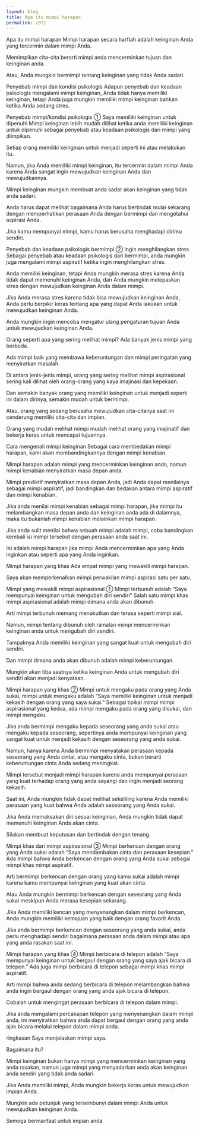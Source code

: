```yaml
---
layout: blog
title: Apa itu mimpi harapan
permalink: /07/
---
```

Apa itu mimpi harapan
Mimpi harapan secara harfiah adalah keinginan Anda yang tercermin dalam mimpi Anda.

Memimpikan cita-cita berarti mimpi anda mencerminkan tujuan dan keinginan anda.

Atau, Anda mungkin bermimpi tentang keinginan yang tidak Anda sadari.

Penyebab mimpi dan kondisi psikologis
Adapun penyebab dan keadaan psikologis mengalami mimpi keinginan, Anda tidak hanya memiliki keinginan, tetapi Anda juga mungkin memiliki mimpi keinginan bahkan ketika Anda sedang stres.

Penyebab mimpi/kondisi psikologis ① Saya memiliki keinginan untuk dipenuhi
Mimpi keinginan lebih mudah dilihat ketika anda memiliki keinginan untuk dipenuhi sebagai penyebab atau keadaan psikologis dari mimpi yang diimpikan.

Setiap orang memiliki keinginan untuk menjadi seperti ini atau melakukan itu.

Namun, jika Anda memiliki mimpi keinginan, itu tercermin dalam mimpi Anda karena Anda sangat ingin mewujudkan keinginan Anda dan mewujudkannya.

Mimpi keinginan mungkin membuat anda sadar akan keinginan yang tidak anda sadari.

Anda harus dapat melihat bagaimana Anda harus bertindak mulai sekarang dengan memperhatikan perasaan Anda dengan bermimpi dan mengetahui aspirasi Anda.

Jika kamu mempunyai mimpi, kamu harus berusaha menghadapi dirimu sendiri.

Penyebab dan keadaan psikologis bermimpi ② Ingin menghilangkan stres
Sebagai penyebab atau keadaan psikologis dari bermimpi, anda mungkin juga mengalami mimpi aspiratif ketika ingin menghilangkan stres.

Anda memiliki keinginan, tetapi Anda mungkin merasa stres karena Anda tidak dapat memenuhi keinginan Anda, dan Anda mungkin melepaskan stres dengan mewujudkan keinginan Anda dalam mimpi.

Jika Anda merasa stres karena tidak bisa mewujudkan keinginan Anda, Anda perlu berpikir keras tentang apa yang dapat Anda lakukan untuk mewujudkan keinginan Anda.

Anda mungkin ingin mencoba mengatur ulang pengaturan tujuan Anda untuk mewujudkan keinginan Anda.

Orang seperti apa yang sering melihat mimpi?
Ada banyak jenis mimpi yang berbeda.

Ada mimpi baik yang membawa keberuntungan dan mimpi peringatan yang menyiratkan masalah.

Di antara jenis-jenis mimpi, orang yang sering melihat mimpi aspirasional sering kali dilihat oleh orang-orang yang kaya imajinasi dan kepekaan.

Dan semakin banyak orang yang memiliki keinginan untuk menjadi seperti ini dalam dirinya, semakin mudah untuk bermimpi.

Atau, orang yang sedang berusaha mewujudkan cita-citanya saat ini cenderung memiliki cita-cita dan impian.

Orang yang mudah melihat mimpi mudah melihat orang yang imajinatif dan bekerja keras untuk mencapai tujuannya.

Cara mengenali mimpi keinginan
Sebagai cara membedakan mimpi harapan, kami akan membandingkannya dengan mimpi kenabian.

Mimpi harapan adalah mimpi yang mencerminkan keinginan anda, namun mimpi kenabian menyiratkan masa depan anda.

Mimpi prediktif menyiratkan masa depan Anda, jadi Anda dapat menilainya sebagai mimpi aspiratif, jadi bandingkan dan bedakan antara mimpi aspiratif dan mimpi kenabian.

Jika anda menilai mimpi kenabian sebagai mimpi harapan, jika mimpi itu melambangkan masa depan anda dan keinginan anda ada di dalamnya, maka itu bukanlah mimpi kenabian melainkan mimpi harapan.

Jika anda sulit menilai bahwa sebuah mimpi adalah mimpi, coba bandingkan kembali isi mimpi tersebut dengan perasaan anda saat ini.

Ini adalah mimpi harapan jika mimpi Anda mencerminkan apa yang Anda inginkan atau seperti apa yang Anda inginkan.

Mimpi harapan yang khas
Ada empat mimpi yang mewakili mimpi harapan.

Saya akan memperkenalkan mimpi perwakilan mimpi aspirasi satu per satu.

Mimpi yang mewakili mimpi aspirasional ① Mimpi terbunuh adalah “Saya mempunyai keinginan untuk mengubah diri sendiri”
Salah satu mimpi khas mimpi aspirasional adalah mimpi dimana anda akan dibunuh.

Arti mimpi terbunuh memang menakutkan dan terasa seperti mimpi sial.

Namun, mimpi tentang dibunuh oleh ramalan mimpi mencerminkan keinginan anda untuk mengubah diri sendiri.

Tampaknya Anda memiliki keinginan yang sangat kuat untuk mengubah diri sendiri.

Dan mimpi dimana anda akan dibunuh adalah mimpi keberuntungan.

Mungkin akan tiba saatnya ketika keinginan Anda untuk mengubah diri sendiri akan menjadi kenyataan.

Mimpi harapan yang khas ② Mimpi untuk mengaku pada orang yang Anda sukai, mimpi untuk mengaku adalah "Saya memiliki keinginan untuk menjadi kekasih dengan orang yang saya sukai."
Sebagai tipikal mimpi mimpi aspirasional yang kedua, ada mimpi mengaku pada orang yang disukai, dan mimpi mengaku.

Jika anda bermimpi mengaku kepada seseorang yang anda sukai atau mengaku kepada seseorang, sepertinya anda mempunyai keinginan yang sangat kuat untuk menjadi kekasih dengan seseorang yang anda sukai.

Namun, hanya karena Anda bermimpi menyatakan perasaan kepada seseorang yang Anda cintai, atau mengaku cinta, bukan berarti keberuntungan cinta Anda sedang meningkat.

Mimpi tersebut menjadi mimpi harapan karena anda mempunyai perasaan yang kuat terhadap orang yang anda sayangi dan ingin menjadi seorang kekasih.

Saat ini, Anda mungkin tidak dapat melihat sekeliling karena Anda memiliki perasaan yang kuat bahwa Anda adalah seseorang yang Anda sukai.

Jika Anda memaksakan diri sesuai keinginan, Anda mungkin tidak dapat memenuhi keinginan Anda akan cinta.

Silakan membuat keputusan dan bertindak dengan tenang.

Mimpi khas dari mimpi aspirasional ③ Mimpi berkencan dengan orang yang Anda sukai adalah “Saya mendambakan cinta dan perasaan kesepian.”
Ada mimpi bahwa Anda berkencan dengan orang yang Anda sukai sebagai mimpi khas mimpi aspiratif.

Arti bermimpi berkencan dengan orang yang kamu sukai adalah mimpi karena kamu mempunyai keinginan yang kuat akan cinta.

Atau Anda mungkin bermimpi berkencan dengan seseorang yang Anda sukai meskipun Anda merasa kesepian sekarang.

Jika Anda memiliki kencan yang menyenangkan dalam mimpi berkencan, Anda mungkin memiliki kemajuan yang baik dengan orang favorit Anda.

Jika anda bermimpi berkencan dengan seseorang yang anda sukai, anda perlu menghadapi sendiri bagaimana perasaan anda dalam mimpi atau apa yang anda rasakan saat ini.

Mimpi harapan yang khas ④ Mimpi berbicara di telepon adalah “Saya mempunyai keinginan untuk bergaul dengan orang yang saya ajak bicara di telepon.”
Ada juga mimpi berbicara di telepon sebagai mimpi khas mimpi aspiratif.

Arti mimpi bahwa anda sedang berbicara di telepon melambangkan bahwa anda ingin bergaul dengan orang yang anda ajak bicara di telepon.

Cobalah untuk mengingat perasaan berbicara di telepon dalam mimpi.

Jika anda mengalami percakapan telepon yang menyenangkan dalam mimpi anda, ini menyiratkan bahwa anda dapat bergaul dengan orang yang anda ajak bicara melalui telepon dalam mimpi anda.

ringkasan
Saya menjelaskan mimpi saya.

Bagaimana itu?

Mimpi keinginan bukan hanya mimpi yang mencerminkan keinginan yang anda rasakan, namun juga mimpi yang menyadarkan anda akan keinginan anda sendiri yang tidak anda sadari.

Jika Anda memiliki mimpi, Anda mungkin bekerja keras untuk mewujudkan impian Anda.

Mungkin ada petunjuk yang tersembunyi dalam mimpi Anda untuk mewujudkan keinginan Anda.

Semoga bermanfaat untuk impian anda
